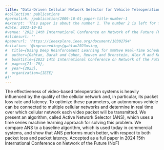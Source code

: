 ```yaml
---
title: "Data-Driven Cellular Network Selector for Vehicle Teleoperations"
#collection: publications
#permalink: /publication/2009-10-01-paper-title-number-1
#excerpt: 'This paper is about the number 1. The number 2 is left for future work.'
#date: 2023-10-01
#venue: '2023 14th International Conference on Network of the Future (NoF)'
#slidesurl: ''
#paperurl: 'https://ieeexplore.ieee.org/document/10302794'
#citation: '@inproceedings{gahtan2023using,
#  title={Using Deep Reinforcement Learning for mmWave Real-Time Scheduling},
#  author={Gahtan, Barak and Cohen, Reuven and Bronstein, Alex M and Kedar, Gil},
#  booktitle={2023 14th International Conference on Network of the Future (NoF)},
#  pages={71--79},
#  year={2023},
#  organization={IEEE}
#}'
---
```


The effectiveness of video-based teleoperation systems is heavily influenced by the quality of the cellular network and, in particular, its packet loss rate and latency. To optimize these parameters, an autonomous vehicle can be connected to multiple cellular networks and determine in real time over which cellular network each video packet will be transmitted. We present an algorithm, called Active Network Selector (ANS), which uses a time series machine learning approach for solving this problem. We compare ANS to a baseline algorithm, which is used today in commercial systems, and show that ANS performs much better, with respect to both packet loss and packet latency.
Accepted as a full paper in 2024 15th International Conference on Network of the Future (NoF)